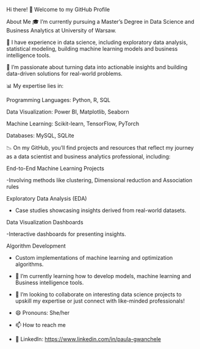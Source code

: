 Hi there! 👋 Welcome to my GitHub Profile

About Me
🎓 I’m currently pursuing a Master’s Degree in Data Science and Business Analytics at University of Warsaw.

💼 I have experience in data science, including exploratory data analysis, statistical modeling, building machine learning models and business intelligence tools.

🌟 I’m passionate about turning data into actionable insights and building data-driven solutions for real-world problems.

📊 My expertise lies in:

Programming Languages: Python, R, SQL

Data Visualization: Power BI, Matplotlib, Seaborn

Machine Learning: Scikit-learn, TensorFlow, PyTorch

Databases: MySQL, SQLite

📉 On my GitHub, you’ll find projects and resources that reflect my journey as a data scientist and business analytics professional, including:

End-to-End Machine Learning Projects 

-Involving methods like clustering, Dimensional reduction and Association rules

Exploratory Data Analysis (EDA)

- Case studies showcasing insights derived from real-world datasets.

Data Visualization Dashboards

-Interactive dashboards for presenting insights.

Algorithm Development

- Custom implementations of machine learning and optimization algorithms.
  
- 🌱 I’m currently learning how to develop models, machine learning and Business intelligence tools.
  
- 💞️ I’m looking to collaborate on interesting data science projects to upskill my expertise or just connect with like-minded professionals!
  
- 😄 Pronouns: She/her
  
- 📫 How to reach me
  
- 💼 LinkedIn: https://www.linkedin.com/in/paula-gwanchele
<!---
Paula-gwn/Paula-gwn is a ✨ special ✨ repository because its `README.md` (this file) appears on your GitHub profile.
You can click the Preview link to take a look at your changes.
--->
